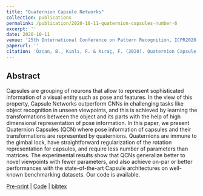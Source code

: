 ```yaml
---
title: "Quaternion Capsule Networks"
collection: publications
permalink: /publication/2020-10-11-quaternion-capsules-number-6
excerpt: ''
date: 2020-10-11
venue: '25th International Conference on Pattern Recognition, ICPR2020'
paperurl: ''
citation: 'Özcan, B., Kınlı, F. & Kıraç, F. (2020). Quaternion Capsule Networks. arXiv preprint arXiv:2007.04389.'
---
```


## Abstract
Capsules are grouping of neurons that allow to represent sophisticated information of a visual entity such as pose and features. In the view of this property, Capsule Networks outperform CNNs in challenging tasks like object recognition in unseen viewpoints, and this is achieved by learning the transformations between the object and its parts with the help of high dimensional representation of pose information. In this paper, we present Quaternion Capsules (QCN) where pose information of capsules and their transformations are represented by quaternions. Quaternions are immune to the gimbal lock, have straightforward regularization of the rotation representation for capsules, and require less number of parameters than matrices. The experimental results show that QCNs generalize better to novel viewpoints with fewer parameters, and also achieve on-par or better performances with the state-of-the-art Capsule architectures on well-known benchmarking datasets. Our code is available.

[Pre-print][icpr-pre-print] |
[Code](https://github.com/Boazrciasn/Quaternion-Capsule-Networks) |
[bibtex](_bibtex/quaternion-capsules.md)
<!---| [Poster][icpr-poster?oral]-->

[icpr-pre-print]: https://arxiv.org/pdf/2007.04389.pdf